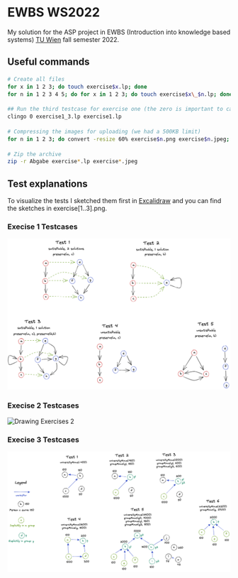 # EWBS WS2022

My solution for the ASP project in EWBS (Introduction into knowledge based systems)
[TU Wien](https://www.tuwien.at/en/) fall semester 2022.

## Useful commands

```bash
# Create all files
for x in 1 2 3; do touch exercise$x.lp; done
for n in 1 2 3 4 5; do for x in 1 2 3; do touch exercise$x\_$n.lp; done; done

## Run the third testcase for exercise one (the zero is important to calculate all solutions).
clingo 0 exercise1_3.lp exercise1.lp

# Compressing the images for uploading (we had a 500KB limit)
for n in 1 2 3; do convert -resize 60% exercise$n.png exercise$n.jpeg; done

# Zip the archive 
zip -r Abgabe exercise*.lp exercise*.jpeg
```

## Test explanations

To visualize the tests I sketched them first in [Excalidraw](https://excalidraw.com/)
and you can find the sketches in exercise[1..3].png.

### Execise 1 Testcases
![Drawing Exercises 1](exercise1.png)

### Execise 2 Testcases
![Drawing Exercises 2](exercise1.2ng)

### Execise 3 Testcases
![Drawing Exercises 3](exercise3.png)


